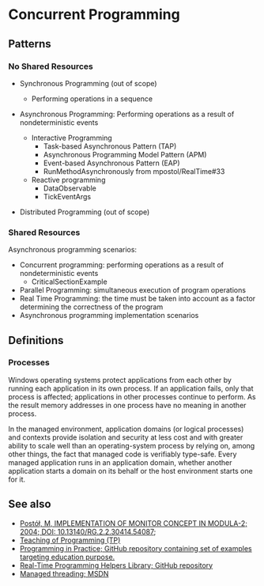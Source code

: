 # Concurrent Programming

## Patterns

### No Shared Resources

- Synchronous Programming (out of scope)
  - Performing operations in a sequence
- Asynchronous Programming: Performing operations as a result of nondeterministic events
  - Interactive Programming
    - Task-based Asynchronous Pattern (TAP)
    - Asynchronous Programming Model Pattern (APM)
    - Event-based Asynchronous Pattern (EAP)
    - RunMethodAsynchronously from mpostol/RealTime#33
  - Reactive programming
    - DataObservable
    - TickEventArgs

- Distributed Programming (out of scope)

### Shared Resources

Asynchronous programming scenarios:

- Concurrent programming: performing operations as a result of nondeterministic events
  - CriticalSectionExample
- Parallel Programming: simultaneous execution of program operations
- Real Time Programming: the time must be taken into account as a factor determining the correctness of the program
- Asynchronous programming implementation scenarios

## Definitions

### Processes

Windows operating systems protect applications from each other by running each application in its own process. If an application fails, only that process is affected; applications in other processes continue to perform. As the result memory addresses in one process have no meaning in another process.

In the managed environment, application domains (or logical processes) and contexts provide isolation and security at less cost and with greater ability to scale well than an operating-system process by relying on, among other things, the fact that managed code is verifiably type-safe. Every managed application runs in an application domain, whether another application starts a domain on its behalf or the host environment starts one for it.

## See also

- [Postół, M, IMPLEMENTATION OF MONITOR CONCEPT IN MODULA-2; 2004; DOI: 10.13140/RG.2.2.30414.54087](https://www.researchgate.net/publication/358308019_IMPLEMENTATION_OF_MONITOR_CONCEPT_IN_MODULA-2);
- [Teaching of Programming (TP)](http://mpostol.github.io/TP/)
- [Programming in Practice; GitHub repository containing set of examples targeting education purpose.](https://github.com/mpostol/TP)
- [Real-Time Programming Helpers Library; GitHub repository](https://github.com/mpostol/RealTime)
- [Managed threading; MSDN](https://docs.microsoft.com/dotnet/standard/threading/)
